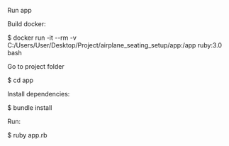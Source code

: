 Run app

Build docker: 

$ docker run -it --rm -v C:/Users/User/Desktop/Project/airplane_seating_setup/app:/app ruby:3.0 bash

Go to project folder

$ cd app

Install dependencies:

$ bundle install

Run:

$ ruby app.rb